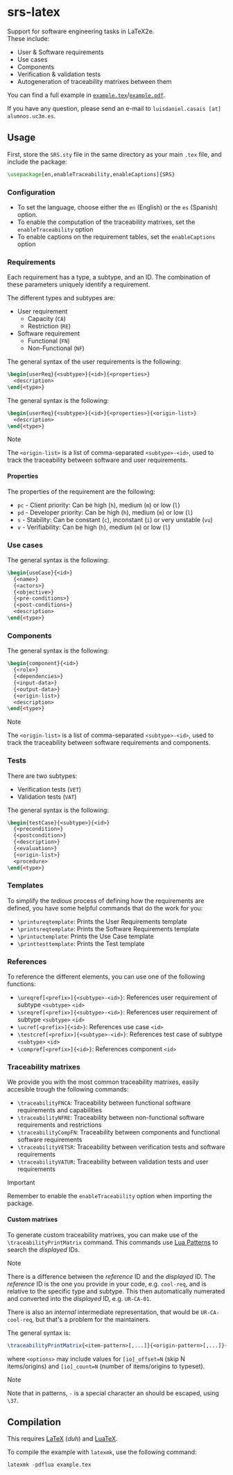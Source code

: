 # srs-latex
Support for software engineering tasks in LaTeX2e.  
These include:
- User & Software requirements
- Use cases
- Components
- Verification & validation tests
- Autogeneration of traceability matrixes between them

You can find a full example in [`example.tex`](example.tex)/[`example.pdf`](example.pdf).

If you have any question, please send an e-mail to `luisdaniel.casais [at] alumnos.uc3m.es`.


## Usage
First, store the `SRS.sty` file in the same directory as your main `.tex` file, and include the package:
```latex
\usepackage[en,enableTraceability,enableCaptions]{SRS}
```

### Configuration
- To set the language, choose either the `en` (English) or the `es` (Spanish) option.
- To enable the computation of the traceability matrixes, set the `enableTraceability` option
- To enable captions on the requirement tables, set the `enableCaptions` option


### Requirements
Each requirement has a type, a subtype, and an ID. The combination of these parameters uniquely identify a requirement.

The different types and subtypes are:
- User requirement
    - Capacity (`CA`)
    - Restriction (`RE`)
- Software requirement
    - Functional (`FN`)
    - Non-Functional (`NF`)

The general syntax of the user requirements is the following:
```latex
\begin{userReq}{<subtype>}{<id>}{<properties>}
  <description>
\end{<type>}
```

The general syntax is the following:
```latex
\begin{userReq}{<subtype>}{<id>}{<properties>}{<origin-list>}
  <description>
\end{<type>}
```

> [!NOTE]
> The `<origin-list>` is a list of comma-separated `<subtype>-<id>`, used to track the traceability between software and user requirements.


#### Properties
The properties of the requirement are the following:
- `pc` - Client priority: Can be high (`h`), medium (`m`) or low (`l`)
- `pd` - Developer priority: Can be high (`h`), medium (`m`) or low (`l`)
- `s` - Stability: Can be constant (`c`), inconstant (`i`) or very unstable (`vu`)
- `v` - Verifiability: Can be high (`h`), medium (`m`) or low (`l`)


### Use cases
The general syntax is the following:
```latex
\begin{useCase}{<id>}
  {<name>}
  {<actors>}
  {<objective>}
  {<pre-conditions>}
  {<post-conditions>}
  <description>
\end{<type>}
```


### Components
The general syntax is the following:
```latex
\begin{component}{<id>}
  {<role>}
  {<dependencies>}
  {<input-data>}
  {<output-data>}
  {<origin-list>}
  <description>
\end{<type>}
```

> [!NOTE]
> The `<origin-list>` is a list of comma-separated `<subtype>-<id>`, used to track the traceability between software requirements and components.


### Tests
There are two subtypes:
- Verification tests (`VET`)
- Validation tests (`VAT`)

The general syntax is the following:
```latex
\begin{testCase}{<subtype>}{<id>}
  {<precondition>}
  {<postcondition>}
  {<description>}
  {<evaluation>}
  {<origin-list>}
  <procedure>
\end{<type>}
```


### Templates
To simplify the _tedious_ process of defining how the requirements are defined, you have some helpful commands that do the work for you:
- `\printureqtemplate`: Prints the User Requirements template
- `\printsreqtemplate`: Prints the Software Requirements template
- `\printuctemplate`: Prints the Use Case template
- `\printtesttemplate`: Prints the Test template


### References
To reference the different elements, you can use one of the following functions:
- `\ureqref[<prefix>]{<subtype>-<id>}`: References user requirement of subtype `<subtype>` `<id>`
- `\sreqref[<prefix>]{<subtype>-<id>}`: References user requirement of subtype `<subtype>` `<id>`
- `\ucref[<prefix>]{<id>}`: References use case `<id>`
- `\testcref[<prefix>]{<subtype>-<id>}`: References test case of subtype `<subtype>` `<id>`
- `\compref[<prefix>]{<id>}`: References component `<id>`


### Traceability matrixes
We provide you with the most common traceability matrixes, easily accesible trough the following commands:
- `\traceabilityFNCA`: Traceability between functional software requirements and capabilities
- `\traceabilityNFRE`: Traceability between non-functional software requirements and restrictions
- `\traceabilityCompFN`: Traceability between components and functional software requirements
- `\traceabilityVETSR`: Traceability between verification tests and software requirements
- `\traceabilityVATUR`: Traceability between validation tests and user requirements

> [!IMPORTANT]
> Remember to enable the `enableTraceability` option when importing the package.

#### Custom matrixes
To generate custom traceability matrixes, you can make use of the `\traceabilityPrintMatrix` command. This commands use [Lua Patterns](https://www.lua.org/pil/20.2.html) to search the _displayed_ IDs.


> [!NOTE]
> There is a difference between the _reference_ ID and the _displayed_ ID. The _reference_ ID is the one you provide in your code, e.g. `cool-req`, and is relative to the specific type and subtype. This then automatically numerated and converted into the _displayed_ ID, e.g. `UR-CA-01`.
>
> There is also an _internal_ intermediate representation, that would be `UR-CA-cool-req`, but that's a problem for the maintainers.

The general syntax is:
```latex
\traceabilityPrintMatrix{<item-pattern>[,...]}{<origin-pattern>[,...]}{<options>}
```
where `<options>` may include values for `[io]_offset=N` (skip N items/origins) and `[io]_count=N` (number of items/origins to typeset).

> [!NOTE]
> Note that in patterns, `-` is a special character an should be escaped, using `\37`.


## Compilation
This requires [LaTeX](https://www.latex-project.org/) (_duh_) and [LuaTeX](https://www.luatex.org/).

To compile the example with `latexmk`, use the following command:
```latex
latexmk -pdflua example.tex
```
